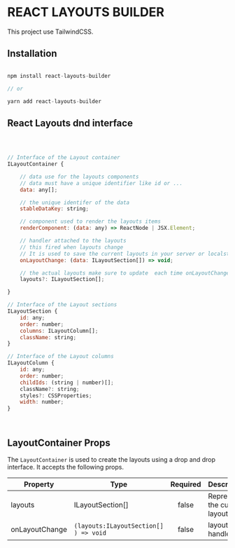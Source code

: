 # REACT LAYOUTS BUILDER

This project use TailwindCSS.

## Installation

```js

npm install react-layouts-builder

// or

yarn add react-layouts-builder

```

## React Layouts dnd interface

```js



// Interface of the Layout container
ILayoutContainer {

    // data use for the layouts components
    // data must have a unique identifier like id or ...
    data: any[];

    // the unique identifer of the data
    stableDataKey: string;

    // component used to render the layouts items
    renderComponent: (data: any) => ReactNode | JSX.Element;

    // handler attached to the layouts
    // this fired when layouts change
    // It is used to save the current layouts in your server or localstorage or ...
    onLayoutChange: (data: ILayoutSection[]) => void;

    // the actual layouts make sure to update  each time onLayoutChange fired
    layouts?: ILayoutSection[];

}

// Interface of the Layout sections
ILayoutSection {
    id: any;
    order: number;
    columns: ILayoutColumn[];
    className: string;
}

// Interface of the Layout columns
ILayoutColumn {
    id: any;
    order: number;
    childIds: (string | number)[];
    className?: string;
    styles?: CSSProperties;
    width: number;
}




```

## LayoutContainer Props

The `LayoutContainer` is used to create the layouts using a drop and drop interface. It accepts the following props.

| Property       | Type                                  | Required | Description                   |
| -------------- | ------------------------------------- | :------: | ----------------------------- |
| layouts        | ILayoutSection[]                      |  false   | Represents the current layout |
| onLayoutChange | `(layouts:ILayoutSection[] ) => void` |  false   | layouts handler               |
